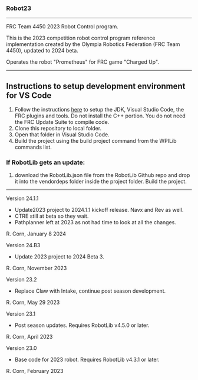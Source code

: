 ### Robot23
----------------------------------------------------------------------------
FRC Team 4450 2023 Robot Control program.

This is the 2023 competition robot control program reference implementation created by the Olympia Robotics Federation (FRC Team 4450), updated to 2024 beta.

Operates the robot "Prometheus" for FRC game "Charged Up".

----------------------------------------------------------------------------
## Instructions to setup development environment for VS Code
1) Follow the instructions [here](https://wpilib.screenstepslive.com/s/currentCS/m/java) to setup the JDK, Visual Studio Code, the FRC plugins and tools. Do not install the C++ portion. You do not need the FRC Update Suite to compile code.
2) Clone this repository to local folder.
3) Open that folder in Visual Studio Code.
4) Build the project using the build project command from the WPILib commands list.

### If RobotLib gets an update:
1) download the RobotLib.json file from the RobotLib Github repo and drop it into the vendordeps folder inside the project folder. Build the project.
****************************************************************************************************************
Version 24.1.1

*   Update2023 project to 2024.1.1 kickoff release. Navx and Rev as well.
*   CTRE still at beta so they wait.
*   Pathplanner left at 2023 as not had time to look at all the changes.

R. Corn, January 8 2024

Version 24.B3

*   Update 2023 project to 2024 Beta 3.

R. Corn, November 2023

Version 23.2

*   Replace Claw with Intake, continue post season development.

R. Corn, May 29 2023

Version 23.1

*   Post season updates. Requires RobotLib v4.5.0 or later.

R. Corn, April 2023

Version 23.0

*   Base code for 2023 robot. Requires RobotLib v4.3.1 or later.

R. Corn, February 2023
